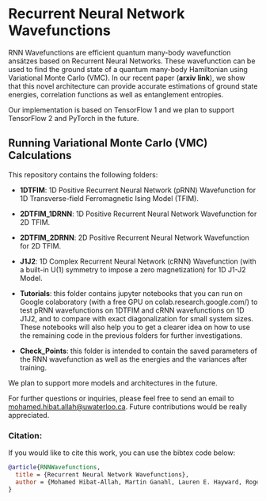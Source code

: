 # Recurrent Neural Network Wavefunctions

RNN Wavefunctions are efficient quantum many-body wavefunction ansätzes based on Recurrent Neural Networks. These wavefunction can be used to find the ground state of a quantum many-body Hamiltonian using Variational Monte Carlo (VMC). In our recent paper (**arxiv link**), we show that this novel architecture can provide accurate estimations of ground state energies, correlation functions as well as entanglement entropies.

Our implementation is based on TensorFlow 1 and we plan to support TensorFlow 2 and PyTorch in the future.

## Running Variational Monte Carlo (VMC) Calculations

This repository contains the following folders:

* **1DTFIM**: 1D Positive Recurrent Neural Network (pRNN) Wavefunction for 1D Transverse-field Ferromagnetic Ising Model (TFIM).

* **2DTFIM_1DRNN**: 1D Positive Recurrent Neural Network Wavefunction for 2D TFIM.

* **2DTFIM_2DRNN**: 2D Positive Recurrent Neural Network Wavefunction for 2D TFIM.

* **J1J2**: 1D Complex Recurrent Neural Network (cRNN) Wavefunction (with a built-in U(1) symmetry to impose a zero magnetization) for 1D J1-J2 Model.

* **Tutorials**: this folder contains jupyter notebooks that you can run on Google colaboratory (with a free GPU on colab.research.google.com/) to test pRNN wavefunctions on 1DTFIM and cRNN wavefunctions on 1D J1J2, and to compare with exact diagonalization for small system sizes. These notebooks will also help you to get a clearer idea on how to use the remaining code in the previous folders for further investigations.

* **Check_Points**: this folder is intended to contain the saved parameters of the RNN wavefunction as well as the energies and the variances after training.

We plan to support more models and architectures in the future.

For further questions or inquiries, please feel free to send an email to mohamed.hibat.allah@uwaterloo.ca. Future contributions would be really appreciated.

### Citation:
If you would like to cite this work, you can use the bibtex code below:
```bibtex
@article{RNNWavefunctions,
  title = {Recurrent Neural Network Wavefunctions},
  author = {Mohamed Hibat-Allah, Martin Ganahl, Lauren E. Hayward, Roger G. Melko, Juan Carrasquilla},
}
```
